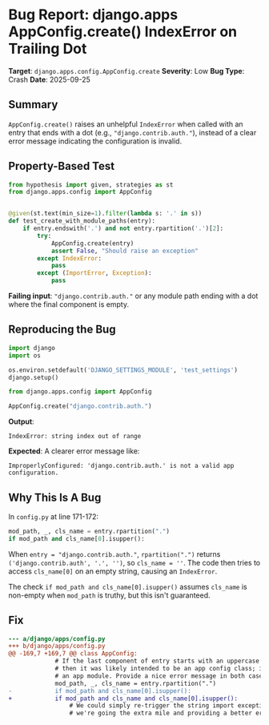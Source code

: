 # Bug Report: django.apps AppConfig.create() IndexError on Trailing Dot

**Target**: `django.apps.config.AppConfig.create`
**Severity**: Low
**Bug Type**: Crash
**Date**: 2025-09-25

## Summary

`AppConfig.create()` raises an unhelpful `IndexError` when called with an entry that ends with a dot (e.g., `"django.contrib.auth."`), instead of a clear error message indicating the configuration is invalid.

## Property-Based Test

```python
from hypothesis import given, strategies as st
from django.apps.config import AppConfig


@given(st.text(min_size=1).filter(lambda s: '.' in s))
def test_create_with_module_paths(entry):
    if entry.endswith('.') and not entry.rpartition('.')[2]:
        try:
            AppConfig.create(entry)
            assert False, "Should raise an exception"
        except IndexError:
            pass
        except (ImportError, Exception):
            pass
```

**Failing input**: `"django.contrib.auth."` or any module path ending with a dot where the final component is empty.

## Reproducing the Bug

```python
import django
import os

os.environ.setdefault('DJANGO_SETTINGS_MODULE', 'test_settings')
django.setup()

from django.apps.config import AppConfig

AppConfig.create("django.contrib.auth.")
```

**Output**:
```
IndexError: string index out of range
```

**Expected**: A clearer error message like:
```
ImproperlyConfigured: 'django.contrib.auth.' is not a valid app configuration.
```

## Why This Is A Bug

In `config.py` at line 171-172:
```python
mod_path, _, cls_name = entry.rpartition(".")
if mod_path and cls_name[0].isupper():
```

When `entry = "django.contrib.auth."`, `rpartition(".")` returns `('django.contrib.auth', '.', '')`, so `cls_name = ''`. The code then tries to access `cls_name[0]` on an empty string, causing an `IndexError`.

The check `if mod_path and cls_name[0].isupper()` assumes `cls_name` is non-empty when `mod_path` is truthy, but this isn't guaranteed.

## Fix

```diff
--- a/django/apps/config.py
+++ b/django/apps/config.py
@@ -169,7 +169,7 @@ class AppConfig:
             # If the last component of entry starts with an uppercase letter,
             # then it was likely intended to be an app config class; if not,
             # an app module. Provide a nice error message in both cases.
             mod_path, _, cls_name = entry.rpartition(".")
-            if mod_path and cls_name[0].isupper():
+            if mod_path and cls_name and cls_name[0].isupper():
                 # We could simply re-trigger the string import exception, but
                 # we're going the extra mile and providing a better error
```